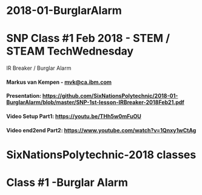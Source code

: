 # 2018-01-BurglarAlarm
# SNP Class #1 Feb 2018 - STEM / STEAM TechWednesday
IR Breaker / Burglar Alarm
#### Markus van Kempen - mvk@ca.ibm.com

#### Presentation: https://github.com/SixNationsPolytechnic/2018-01-BurglarAlarm/blob/master/SNP-1st-lesson-IRBreaker-2018Feb21.pdf
#### Video Setup Part1: https://youtu.be/THh5w0mFuOU
#### Video end2end Part2: https://www.youtube.com/watch?v=1Qnxy1wCtAg

# SixNationsPolytechnic-2018 classes
# Class #1 -Burglar Alarm

